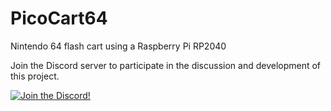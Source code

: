 # PicoCart64

Nintendo 64 flash cart using a Raspberry Pi RP2040

Join the Discord server to participate in the discussion and development of this project.

[![Join the Discord!](https://discordapp.com/api/guilds/989902502063398982/widget.png?style=banner3)](https://discord.com/invite/2pV5AnS6)
